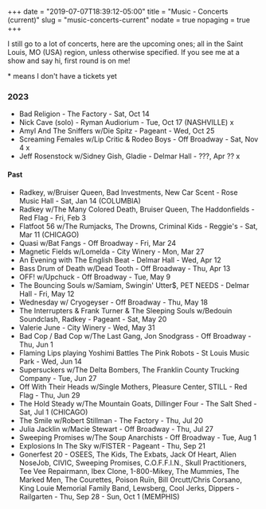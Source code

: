 +++
date = "2019-07-07T18:39:12-05:00"
title = "Music - Concerts (current)"
slug = "music-concerts-current"
nodate = true
nopaging = true
+++

I still go to a lot of concerts, here are the upcoming ones; all in the Saint Louis, MO (USA) region, unless otherwise specified. If you see me at a show and say hi, first round is on me!

\* means I don't have a tickets yet

### 2023

* Bad Religion - The Factory - Sat, Oct 14 
* Nick Cave (solo) - Ryman Audiorium - Tue, Oct 17 (NASHVILLE) x
* Amyl And The Sniffers w/Die Spitz - Pageant - Wed, Oct 25
* Screaming Females w/Lip Critic & Rodeo Boys - Off Broadway - Sat, Nov 4 x
* Jeff Rosenstock w/Sidney Gish, Gladie - Delmar Hall - ???, Apr ?? x

#### Past

* Radkey, w/Bruiser Queen, Bad Investments, New Car Scent - Rose Music Hall - Sat, Jan 14 (COLUMBIA)
* Radkey w/The Many Colored Death, Bruiser Queen, The Haddonfields - Red Flag - Fri, Feb 3
* Flatfoot 56 w/The Rumjacks, The Drowns, Criminal Kids - Reggie's - Sat, Mar 11 (CHICAGO)
* Quasi w/Bat Fangs - Off Broadway - Fri, Mar 24
* Magnetic Fields w/Lomelda - City Winery - Mon, Mar 27
* An Evening with The English Beat - Delmar Hall - Wed, Apr 12
* Bass Drum of Death w/Dead Tooth - Off Broadway - Thu, Apr 13
* OFF! w/Upchuck - Off Broadway - Tue, May 9
* The Bouncing Souls w/Samiam, Swingin' Utter$, PET NEEDS - Delmar Hall - Fri, May 12 
* Wednesday w/ Cryogeyser - Off Broadway - Thu, May 18
* The Interrupters & Frank Turner & The Sleeping Souls w/Bedouin Soundclash, Radkey - Pageant - Sat, May 20 
* Valerie June - City Winery - Wed, May 31
* Bad Cop / Bad Cop w/The Last Gang, Jon Snodgrass - Off Broadway - Thu, Jun 1 
* Flaming Lips playing Yoshimi Battles The Pink Robots - St Louis Music Park - Wed, Jun 14
* Supersuckers w/The Delta Bombers, The Franklin County Trucking Company - Tue, Jun 27
* Off With Their Heads w/Single Mothers, Pleasure Center, STILL - Red Flag - Thu, Jun 29
* The Hold Steady w/The Mountain Goats, Dillinger Four - The Salt Shed - Sat, Jul 1 (CHICAGO)
* The Smile w/Robert Stillman - The Factory - Thu, Jul 20
* Julia Jacklin w/Macie Stewart - Off Broadway - Thu, Jul 27
* Sweeping Promises w/The Soup Anarchists - Off Broadway - Tue, Aug 1
* Explosions In The Sky w/FISTER - Pageant - Thu, Sep 21 
* Gonerfest 20 - OSEES, The Kids, The Exbats, Jack Of Heart, Alien NoseJob, CIVIC, Sweeping Promises, C.O.F.F.I.N., Skull Practitioners, Tee Vee Repairmann, Ibex Clone, 1-800-Mikey, The Mummies, The Marked Men, The Courettes, Poison Ruïn, Bill Orcutt/Chris Corsano, King Louie Memorial Family Band, Lewsberg, Cool Jerks, Dippers - Railgarten - Thu, Sep 28 - Sun, Oct 1 (MEMPHIS) 
